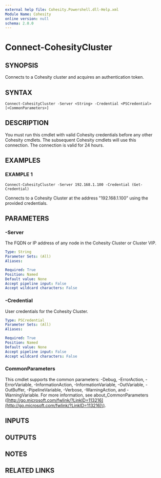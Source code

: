 ```yaml
---
external help file: Cohesity.Powershell.dll-Help.xml
Module Name: Cohesity
online version: null
schema: 2.0.0
---
```


# Connect-CohesityCluster

## SYNOPSIS

Connects to a Cohesity cluster and acquires an authentication token.

## SYNTAX

```text
Connect-CohesityCluster -Server <String> -Credential <PSCredential> [<CommonParameters>]
```

## DESCRIPTION

You must run this cmdlet with valid Cohesity credentials before any other Cohesity cmdlets. The subsequent Cohesity cmdlets will use this connection. The connection is valid for 24 hours.

## EXAMPLES

### EXAMPLE 1

```text
Connect-CohesityCluster -Server 192.168.1.100 -Credential (Get-Credential)
```

Connects to a Cohesity Cluster at the address "192.168.1.100" using the provided credentials.

## PARAMETERS

### -Server

The FQDN or IP address of any node in the Cohesity Cluster or Cluster VIP.

```yaml
Type: String
Parameter Sets: (All)
Aliases:

Required: True
Position: Named
Default value: None
Accept pipeline input: False
Accept wildcard characters: False
```

### -Credential

User credentials for the Cohesity Cluster.

```yaml
Type: PSCredential
Parameter Sets: (All)
Aliases:

Required: True
Position: Named
Default value: None
Accept pipeline input: False
Accept wildcard characters: False
```

### CommonParameters

This cmdlet supports the common parameters: -Debug, -ErrorAction, -ErrorVariable, -InformationAction, -InformationVariable, -OutVariable, -OutBuffer, -PipelineVariable, -Verbose, -WarningAction, and -WarningVariable. For more information, see about\_CommonParameters \([http://go.microsoft.com/fwlink/?LinkID=113216](http://go.microsoft.com/fwlink/?LinkID=113216)\).

## INPUTS

## OUTPUTS

## NOTES

## RELATED LINKS


